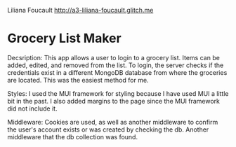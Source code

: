 
Liliana Foucault
http://a3-liliana-foucault.glitch.me

Grocery List Maker
=

Decsription: This app allows a user to login to a grocery list. Items can be added, edited, and removed from the list. To login, the server checks if the credentials exist in a different MongoDB database from where the groceries are located. This was the easiest method for me.

Styles: I used the MUI framework for styling because I have used MUI a little bit in the past. I also added margins to the page since the MUI framework did not include it.

Middleware:
Cookies are used, as well as another middleware to confirm the user's account exists or was created by checking the db.
Another middleware that the db collection was found.

